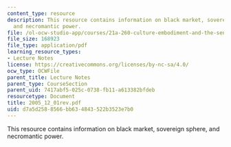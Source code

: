 ```yaml
---
content_type: resource
description: This resource contains information on black market, sovereign sphere,
  and necromantic power.
file: /ol-ocw-studio-app/courses/21a-260-culture-embodiment-and-the-senses-fall-2005/d7a5d2588566bb634843522b3523e7b0_2005_12_01rev.pdf
file_size: 168923
file_type: application/pdf
learning_resource_types:
- Lecture Notes
license: https://creativecommons.org/licenses/by-nc-sa/4.0/
ocw_type: OCWFile
parent_title: Lecture Notes
parent_type: CourseSection
parent_uid: 7417abf5-025c-0738-fb11-a613382bfdeb
resourcetype: Document
title: 2005_12_01rev.pdf
uid: d7a5d258-8566-bb63-4843-522b3523e7b0
---
```

This resource contains information on black market, sovereign sphere, and necromantic power.